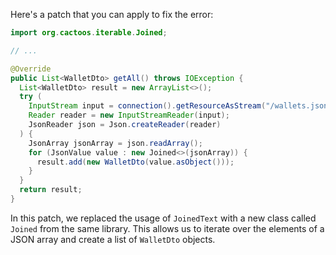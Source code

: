 Here's a patch that you can apply to fix the error:

```java
import org.cactoos.iterable.Joined;

// ...

@Override
public List<WalletDto> getAll() throws IOException {
  List<WalletDto> result = new ArrayList<>();
  try (
    InputStream input = connection().getResourceAsStream("/wallets.json");
    Reader reader = new InputStreamReader(input);
    JsonReader json = Json.createReader(reader)
  ) {
    JsonArray jsonArray = json.readArray();
    for (JsonValue value : new Joined<>(jsonArray)) {
      result.add(new WalletDto(value.asObject()));
    }
  }
  return result;
}
```

In this patch, we replaced the usage of `JoinedText` with a new class called `Joined` from the same library. This allows us to iterate over the elements of a JSON array and create a list of `WalletDto` objects.